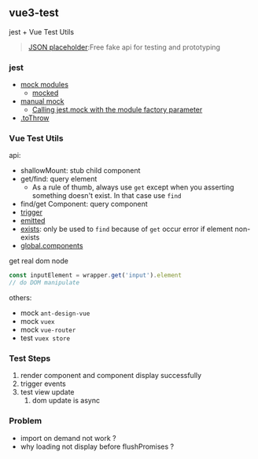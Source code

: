 ## vue3-test

jest + Vue Test Utils

> [JSON placeholder](https://jsonplaceholder.typicode.com/):Free fake api for testing and prototyping

### jest
* [mock modules](https://jestjs.io/docs/mock-functions#mocking-modules)
  * [mocked](https://kulshekhar.github.io/ts-jest/docs/guides/test-helpers/#mockedtitem-t-deep--false)
* [manual mock](https://jestjs.io/docs/manual-mocks)
  * [Calling jest.mock with the module factory parameter](https://jestjs.io/docs/es6-class-mocks#calling-jestmock-with-the-module-factory-parameter)
* [.toThrow](https://jestjs.io/docs/expect#tothrowerror)

### Vue Test Utils

api:
* shallowMount: stub child component
* get/find: query element
  * As a rule of thumb, always use `get` except when you asserting something doesn't exist. In that case use `find`
* find/get Component: query component
* [trigger](https://test-utils.vuejs.org/api/#trigger)
* [emitted](https://test-utils.vuejs.org/api/#emitted)
* [exists](https://test-utils.vuejs.org/api/#exists): only be used to `find` because of `get` occur error if element non-exists
* [global.components](https://test-utils.vuejs.org/api/#global-components)

get real dom node
```js
const inputElement = wrapper.get('input').element
// do DOM manipulate
```

others: 
* mock `ant-design-vue`
* mock `vuex`
* mock `vue-router`
* test `vuex store`

### Test Steps
1. render component and component display successfully
2. trigger events
3. test view update
   1. dom update is async
   
### Problem
* import on demand not work ?
* why loading not display before flushPromises ?
